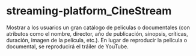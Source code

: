 # streaming-platform_CineStream
Mostrar a los usuarios un gran catálogo de películas o documentales (con atributos como el nombre, director, año de publicación, sinopsis, críticas, duración, imagen de la película, etc.). En lugar de reproducir la película o documental, se reproducirá el tráiler de YouTube.
